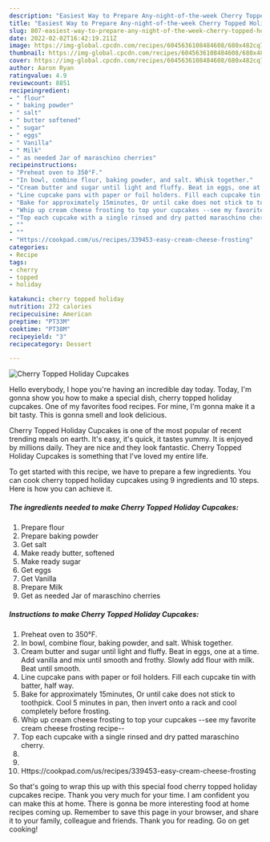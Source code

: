 ```yaml
---
description: "Easiest Way to Prepare Any-night-of-the-week Cherry Topped Holiday Cupcakes"
title: "Easiest Way to Prepare Any-night-of-the-week Cherry Topped Holiday Cupcakes"
slug: 807-easiest-way-to-prepare-any-night-of-the-week-cherry-topped-holiday-cupcakes
date: 2022-02-02T16:42:19.211Z
image: https://img-global.cpcdn.com/recipes/6045636108484608/680x482cq70/cherry-topped-holiday-cupcakes-recipe-main-photo.jpg
thumbnail: https://img-global.cpcdn.com/recipes/6045636108484608/680x482cq70/cherry-topped-holiday-cupcakes-recipe-main-photo.jpg
cover: https://img-global.cpcdn.com/recipes/6045636108484608/680x482cq70/cherry-topped-holiday-cupcakes-recipe-main-photo.jpg
author: Aaron Ryan
ratingvalue: 4.9
reviewcount: 8851
recipeingredient:
- " flour"
- " baking powder"
- " salt"
- " butter softened"
- " sugar"
- " eggs"
- " Vanilla"
- " Milk"
- " as needed Jar of maraschino cherries"
recipeinstructions:
- "Preheat oven to 350°F."
- "In bowl, combine flour, baking powder, and salt. Whisk together."
- "Cream butter and sugar until light and fluffy. Beat in eggs, one at a time. Add vanilla and mix until smooth and frothy. Slowly add flour with milk. Beat until smooth."
- "Line cupcake pans with paper or foil holders. Fill each cupcake tin with batter, half way."
- "Bake for approximately 15minutes, Or until cake does not stick to toothpick. Cool 5 minutes in pan, then invert onto a rack and cool completely before frosting."
- "Whip up cream cheese frosting to top your cupcakes --see my favorite cream cheese frosting recipe--"
- "Top each cupcake with a single rinsed and dry patted maraschino cherry."
- ""
- ""
- "Https://cookpad.com/us/recipes/339453-easy-cream-cheese-frosting"
categories:
- Recipe
tags:
- cherry
- topped
- holiday

katakunci: cherry topped holiday 
nutrition: 272 calories
recipecuisine: American
preptime: "PT33M"
cooktime: "PT38M"
recipeyield: "3"
recipecategory: Dessert

---
```



![Cherry Topped Holiday Cupcakes](https://img-global.cpcdn.com/recipes/6045636108484608/680x482cq70/cherry-topped-holiday-cupcakes-recipe-main-photo.jpg)

Hello everybody, I hope you're having an incredible day today. Today, I'm gonna show you how to make a special dish, cherry topped holiday cupcakes. One of my favorites food recipes. For mine, I'm gonna make it a bit tasty. This is gonna smell and look delicious.



Cherry Topped Holiday Cupcakes is one of the most popular of recent trending meals on earth. It's easy, it's quick, it tastes yummy. It is enjoyed by millions daily. They are nice and they look fantastic. Cherry Topped Holiday Cupcakes is something that I've loved my entire life.


To get started with this recipe, we have to prepare a few ingredients. You can cook cherry topped holiday cupcakes using 9 ingredients and 10 steps. Here is how you can achieve it.

<!--inarticleads1-->

##### The ingredients needed to make Cherry Topped Holiday Cupcakes:

1. Prepare  flour
1. Prepare  baking powder
1. Get  salt
1. Make ready  butter, softened
1. Make ready  sugar
1. Get  eggs
1. Get  Vanilla
1. Prepare  Milk
1. Get  as needed Jar of maraschino cherries




<!--inarticleads2-->

##### Instructions to make Cherry Topped Holiday Cupcakes:

1. Preheat oven to 350°F.
1. In bowl, combine flour, baking powder, and salt. Whisk together.
1. Cream butter and sugar until light and fluffy. Beat in eggs, one at a time. Add vanilla and mix until smooth and frothy. Slowly add flour with milk. Beat until smooth.
1. Line cupcake pans with paper or foil holders. Fill each cupcake tin with batter, half way.
1. Bake for approximately 15minutes, Or until cake does not stick to toothpick. Cool 5 minutes in pan, then invert onto a rack and cool completely before frosting.
1. Whip up cream cheese frosting to top your cupcakes --see my favorite cream cheese frosting recipe--
1. Top each cupcake with a single rinsed and dry patted maraschino cherry.
1. 
1. 
1. Https://cookpad.com/us/recipes/339453-easy-cream-cheese-frosting




So that's going to wrap this up with this special food cherry topped holiday cupcakes recipe. Thank you very much for your time. I am confident you can make this at home. There is gonna be more interesting food at home recipes coming up. Remember to save this page in your browser, and share it to your family, colleague and friends. Thank you for reading. Go on get cooking!
